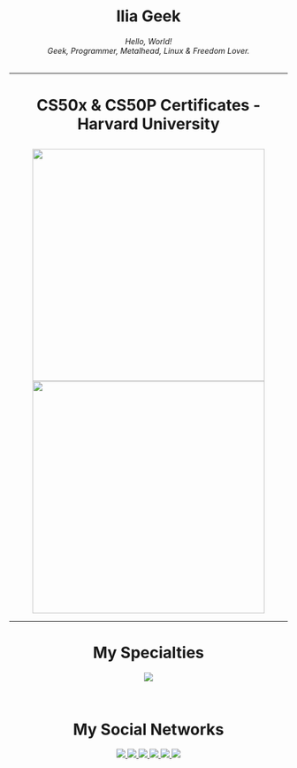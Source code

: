 <h1 align="center">
  Ilia Geek
</h1>

<h6 align="center">Hello, World!
<br>
Geek, Programmer, Metalhead, Linux & Freedom Lover.
</h4>

* * *

<h1>
<p align="center">
CS50x & CS50P Certificates - Harvard University
</p>
</h1>

<p align="center">
<img src="CS50x.png" width="420">
<img src="CS50P.png" width="420">
</p>

* * *

<h1 align="center"> My Specialties </h1>

<p align="center">
  <a>
    <img src="https://skillicons.dev/icons?i=git,vim,neovim,py,html,css,bootstrap,ps,ai">
  </a>
</p>

<br>

<h1 align="center"> My Social Networks </h1>

<p align="center">
  <a href="https://www.instagram.com/iliageek">
    <img src="https://skillicons.dev/icons?i=instagram">
  </a>
    <a href="https://www.x.com/iliageek">
    <img src="https://skillicons.dev/icons?i=twitter">
  </a>
    </a>
    <a href="https://www.linkedin.com/in/ilia-asadi-097271335">
    <img src="https://skillicons.dev/icons?i=linkedin">
  </a>
    <a href="https://www.github.com/iliageek">
    <img src="https://skillicons.dev/icons?i=github">
  </a>
    <a href="https://www.gitlab.com/iliageek">
    <img src="https://skillicons.dev/icons?i=gitlab">
  </a>
      <a href="iliaasadi01@gmail.com">
    <img src="https://skillicons.dev/icons?i=gmail">
  </a>
</p>
